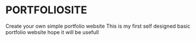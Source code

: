 # PORTFOLIOSITE
Create your own simple portfolio website
This is my first self designed basic portfolio website hope it will be usefull
